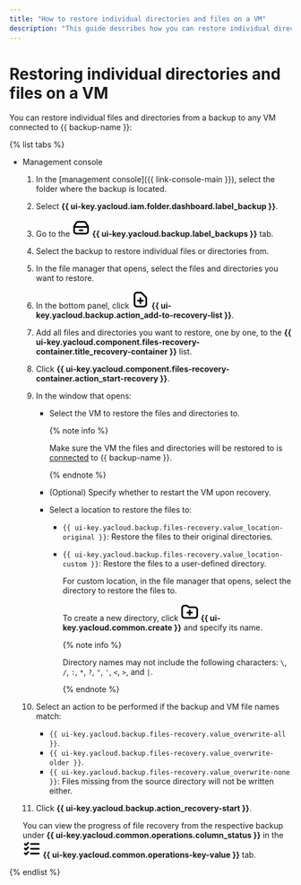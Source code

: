 ```yaml
---
title: "How to restore individual directories and files on a VM"
description: "This guide describes how you can restore individual directories and files on a VM."
---
```


# Restoring individual directories and files on a VM

You can restore individual files and directories from a backup to any VM connected to {{ backup-name }}:

{% list tabs %}

- Management console

   1. In the [management console]({{ link-console-main }}), select the folder where the backup is located.
   1. Select **{{ ui-key.yacloud.iam.folder.dashboard.label_backup }}**.
   1. Go to the ![backups](../../../_assets/console-icons/archive.svg) **{{ ui-key.yacloud.backup.label_backups }}** tab.
   1. Select the backup to restore individual files or directories from.
   1. In the file manager that opens, select the files and directories you want to restore.
   1. In the bottom panel, click ![file](../../../_assets/console-icons/file-plus.svg) **{{ ui-key.yacloud.backup.action_add-to-recovery-list }}**.
   1. Add all files and directories you want to restore, one by one, to the **{{ ui-key.yacloud.component.files-recovery-container.title_recovery-container }}** list.
   1. Click **{{ ui-key.yacloud.component.files-recovery-container.action_start-recovery }}**.
   1. In the window that opens:
      * Select the VM to restore the files and directories to.

         {% note info %}

         Make sure the VM the files and directories will be restored to is [connected](../../concepts/vm-connection.md) to {{ backup-name }}.

         {% endnote %}

      * (Optional) Specify whether to restart the VM upon recovery.
      * Select a location to restore the files to:
         * `{{ ui-key.yacloud.backup.files-recovery.value_location-original }}`: Restore the files to their original directories.
         * `{{ ui-key.yacloud.backup.files-recovery.value_location-custom }}`: Restore the files to a user-defined directory.

            For custom location, in the file manager that opens, select the directory to restore the files to.

            To create a new directory, click ![new-folder](../../../_assets/console-icons/folder-plus.svg) **{{ ui-key.yacloud.common.create }}** and specify its name.

            {% note info %}

            Directory names may not include the following characters: `\`, `/`, `:`, `*`, `?`, `"`, `'`, `<`, `>`, and `|`.

            {% endnote %}

   1. Select an action to be performed if the backup and VM file names match:
      * `{{ ui-key.yacloud.backup.files-recovery.value_overwrite-all }}`.
      * `{{ ui-key.yacloud.backup.files-recovery.value_overwrite-older }}`.
      * `{{ ui-key.yacloud.backup.files-recovery.value_overwrite-none }}`: Files missing from the source directory will not be written either.
   1. Click **{{ ui-key.yacloud.backup.action_recovery-start }}**.

   You can view the progress of file recovery from the respective backup under **{{ ui-key.yacloud.common.operations.column_status }}** in the ![operations](../../../_assets/console-icons/list-check.svg) **{{ ui-key.yacloud.common.operations-key-value }}** tab.

{% endlist %}